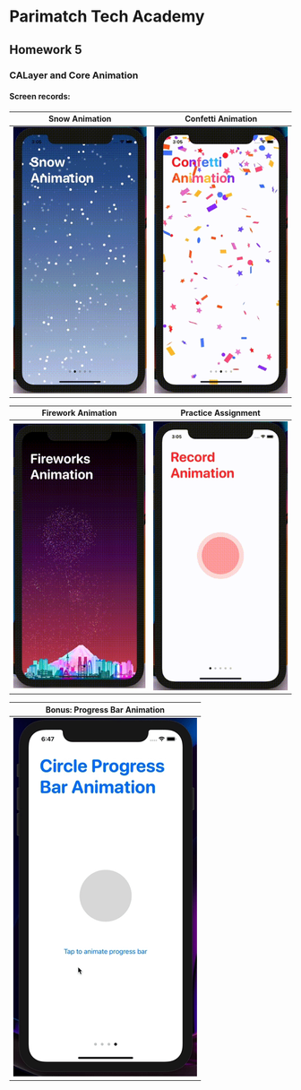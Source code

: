 # Parimatch Tech Academy

## Homework 5

### CALayer and Core Animation

#### Screen records: 

Snow Animation                              |  Confetti Animation
:------------------------------------------:|:----------------------------------------:
![](/Screenshots/SnowAnimation.gif)         |  ![](/Screenshots/ConfettiAnimation.gif)

Firework Animation                          |  Practice Assignment
:------------------------------------------:|:----------------------------------------:
 ![](/Screenshots/FireworksAnimation.gif)   |  ![](/Screenshots/RecordAnimation.gif)


Bonus: Progress Bar Animation               |
:------------------------------------------:|
![](/Screenshots/ProgressBarAnimation.gif)  |

